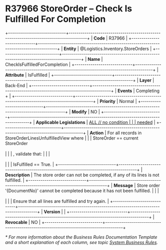 ﻿---
erp.type: business-rule
erp.entity: Logistics.Inventory.StoreOrders
---

# R37966 StoreOrder – Check Is Fulfilled For Completion
+-----------------------------+---------------------------------------------------------------------------------------+
| **Code**                    | R37966                                                                                |
+-----------------------------+---------------------------------------------------------------------------------------+
| **Entity**                  | @Logistics.Inventory.StoreOrders                                                     |
+-----------------------------+---------------------------------------------------------------------------------------+
| **Name**                    | CheckIsFulfilledForCompletion                                                         |
+-----------------------------+---------------------------------------------------------------------------------------+
| **Attribute**               | IsFulfilled                                                                              |
+-----------------------------+---------------------------------------------------------------------------------------+
| **Layer**                   | Back-End                                                                              |
+-----------------------------+---------------------------------------------------------------------------------------+
| **Events**                  | Completing +                                                                          |
+-----------------------------+---------------------------------------------------------------------------------------+
| **Priority**                | Normal                                                                                |
+-----------------------------+---------------------------------------------------------------------------------------+
| **Modify**                  | NO                                                                                    |
+-----------------------------+---------------------------------------------------------------------------------------+
| **Applicable Legislations** | [ALL // no condition                                                                  |
|                             | needed](xref:applicable-legislations)                                                 |
+-----------------------------+---------------------------------------------------------------------------------------+
| **Action**                  | For all records in StoreOrderLinesUnfulfilledView where                               |
|                             | StoreOrder == current StoreOrder <br/><br/>                                           |
|                             | , validate that:                                                                      |
|                             | <br/><br/>                                                                            |
|                             | IsFulfilled == True.                                                                  |
+-----------------------------+---------------------------------------------------------------------------------------+
| **Description**             | The store order can not be completed, if any of its lines is not fulfilled.           |
+-----------------------------+---------------------------------------------------------------------------------------+
| **Message**                 | Store order '{DocumentNo}' cannot be completed because it has not been fulfilled.     |
|                             | <br/><br/>                                                                            |
|                             | Ensure that all lines are fulfilled and try again.                                                                                      |
+-----------------------------+---------------------------------------------------------------------------------------+
| **Version**                 |                                                                                       |
+-----------------------------+---------------------------------------------------------------------------------------+
| **Revocable**               | NO                                                                                    |
+-----------------------------+---------------------------------------------------------------------------------------+

*\* For more information about the Business Rules Documentation Template and a short explanation of each column, see
topic [System Business Rules](../templates/template-description-system-business-rules.md).*
